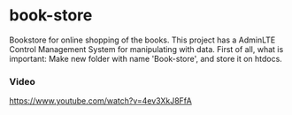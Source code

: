 # book-store
Bookstore for online shopping of the books. This project has a AdminLTE Control Management System for manipulating with data.
First of all, what is important: Make new folder with name 'Book-store', and store it on htdocs.


### Video
https://www.youtube.com/watch?v=4ev3XkJ8FfA
```
